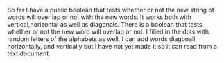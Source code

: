 So far I have a public boolean that tests whether or not the new string of words will over lap or not with the new words. 
It works both with vertical,horizontal as well as diagonals. There is a boolean that tests whether or not the new word 
will overlap or not. I filled in the dots with random letters of the alphabets as well. I can add words diagonall, 
horizontally, and vertically but I have not yet made it so it can read from a text document.
